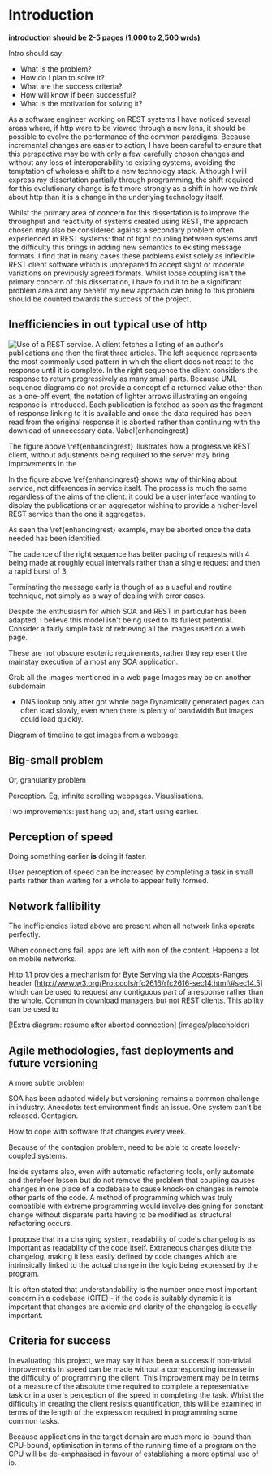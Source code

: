 Introduction
============

**introduction should be 2-5 pages (1,000 to 2,500 wrds)**

Intro should say:

-   What is the problem?
-   How do I plan to solve it?
-   What are the success criteria?
-   How will know if been successful?
-   What is the motivation for solving it?

As a software engineer working on REST systems I have noticed several
areas where, if http were to be viewed through a new lens, it should be
possible to evolve the performance of the common paradigms. Because
incremental changes are easier to action, I have been careful to ensure
that this perspective may be with only a few carefully chosen changes
and without any loss of interoperability to existing systems, avoiding
the temptation of wholesale shift to a new technology stack. Although I
will express my dissertation partially through programming, the shift
required for this evolutionary change is felt more strongly as a shift
in how we *think* about http than it is a change in the underlying
technology itself.

Whilst the primary area of concern for this dissertation is to improve
the throughput and reactivity of systems created using REST, the
approach chosen may also be considered against a secondary problem often
experienced in REST systems: that of tight coupling between systems and
the difficulty this brings in adding new semantics to existing message
formats. I find that in many cases these problems exist solely as
inflexible REST client software which is unprepared to accept slight or
moderate variations on previously agreed formats. Whilst loose coupling
isn't the primary concern of this dissertation, I have found it to be a
significant problem area and any benefit my new approach can bring to
this problem should be counted towards the success of the project.

Inefficiencies in out typical use of http
------------------------------------

![Use of a REST service. A client fetches a listing of an
author's publications and then the first three articles. The
left sequence represents the most commonly used pattern in which the
client does not react to the response until it is complete. In the right 
sequence the client considers the response to return progressively as many small 
parts. Because UML sequence diagrams do not provide a concept of a returned value other than 
as a one-off event, the notation of lighter arrows illustrating an ongoing response is introduced.
Each publication is fetched as soon
as the fragment of response linking to it is available and once the data required
has been read from the original response it is aborted rather than continuing
with the download of unnecessary data.
\label{enhancingrest}](images/rest_timeline.png)

The figure above \ref{enhancingrest} illustrates how a progressive REST client, without 
adjustments being required to the server may bring improvements in the  


In the figure above \ref{enhancingrest} shows way of thinking about service, not differences in service
itself. The process is much the same regardless of the aims of the
client: it could be a user interface wanting to display the publications
or an aggregator wishing to provide a higher-level REST service than the
one it aggregates.

As seen the \ref{enhancingrest} example, may be aborted once the data
needed has been identified.

The cadence of the right sequence has better pacing of requests with 4
being made at roughly equal intervals rather than a single request and
then a rapid burst of 3.

Terminating the message early is though of as a useful and routine technique, not simply 
as a way of dealing with error cases.

Despite the enthusiasm for which SOA and REST in particular has been
adapted, I believe this model isn't being used to its fullest potential.
Consider a fairly simple task of retrieving all the images used on a web
page.

These are not obscure esoteric requirements, rather they represent the
mainstay execution of almost any SOA application.

Grab all the images mentioned in a web page Images may be on another
subdomain

-   DNS lookup only after got whole page Dynamically generated pages can
    often load slowly, even when there is plenty of bandwidth But images
    could load quickly.

Diagram of timeline to get images from a webpage.

Big-small problem
-----------------

Or, granularity problem

Perception. Eg, infinite scrolling webpages. Visualisations.

Two improvements: just hang up; and, start using earlier.

Perception of speed
-------------------

Doing something earlier **is** doing it faster.

User perception of speed can be increased by completing a task in small
parts rather than waiting for a whole to appear fully formed.

Network fallibility
-------------------

The inefficiencies listed above are present when all network links
operate perfectly.

When connections fail, apps are left with non of the content. Happens a
lot on mobile networks.

Http 1.1 provides a mechanism for Byte Serving via the Accepts-Ranges
header [http://www.w3.org/Protocols/rfc2616/rfc2616-sec14.html\#sec14.5]
which can be used to request any contiguous part of a response rather
than the whole. Common in download managers but not REST clients. This
ability can be used to

[!Extra diagram: resume after aborted connection] (images/placeholder)

Agile methodologies, fast deployments and future versioning
-----------------------------------------------------------

A more subtle problem

SOA has been adapted widely but versioning remains a common challenge in
industry. Anecdote: test environment finds an issue. One system can't be
released. Contagion.

How to cope with software that changes every week.

Because of the contagion problem, need to be able to create
loosely-coupled systems.

Inside systems also, even with automatic refactoring tools, only
automate and therefoer lessen but do not remove the problem that
coupling causes changes in one place of a codebase to cause knock-on
changes in remote other parts of the code. A method of programming which
was truly compatible with extreme programming would involve designing
for constant change without disparate parts having to be modified as
structural refactoring occurs.

I propose that in a changing system, readability of code's changelog is
as important as readability of the code itself. Extraneous changes
dilute the changelog, making it less easily defined by code changes
which are intrinsically linked to the actual change in the logic being
expressed by the program.

It is often stated that understandability is the number once most
important concern in a codebase (CITE) - if the code is suitably dynamic
it is important that changes are axiomic and clarity of the changelog is
equally important.

Criteria for success
--------------------

In evaluating this project, we may say it has been a success if
non-trivial improvements in speed can be made without a corresponding
increase in the difficulty of programming the client. This improvement
may be in terms of a measure of the absolute time required to complete a
representative task or in a user's perception of the speed in completing
the task. Whilst the difficulty in creating the client resists
quantification, this will be examined in terms of the length of the
expression required in programming some common tasks.

Because applications in the target domain are much more io-bound than
CPU-bound, optimisation in terms of the running time of a program on the
CPU will be de-emphasised in favour of establishing a more optimal use
of io.